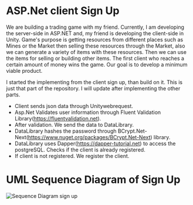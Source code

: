 # ASP.Net client Sign Up  

We are building a trading game with my friend. Currently, I am developing the server-side in ASP.NET and, my friend is developing the client-side in Unity. Game's purpose is getting resources from different places such as Mines or the Market then selling these resources through the Market, also we can generate a variety of items with these resources. Then we can use the items for selling or building other items. The first client who reaches a certain amount of money wins the game. Our goal is to develop a minimum viable product.
 
I started the implementing from the client sign up, than build on it. This is just that part of the repository. I will update after implementing the other parts.  
 
- Client sends json data through Unitywebrequest.
- Asp.Net Validates user information through Fluent Validation Library(https://fluentvalidation.net). 
- After validation. We send the data to DataLibrary.
- DataLibrary hashes the password through BCrypt.Net-Next(https://www.nuget.org/packages/BCrypt.Net-Next) library. 
- DataLibrary uses Dapper(https://dapper-tutorial.net) to access the postgreSQL. Checks if the client is already registered.
- If client is not registered. We register the client.

# UML Sequence Diagram of Sign Up
![Sequence Diagram sign up](https://user-images.githubusercontent.com/37782582/125366266-c4437000-e343-11eb-8b12-9090dbda3bf5.PNG)








